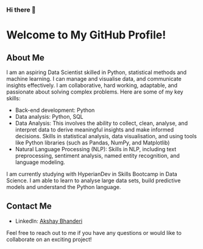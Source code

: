 ### Hi there 👋

# Welcome to My GitHub Profile!

## About Me

I am an aspiring Data Scientist skilled in Python, statistical methods and machine learning. I can manage and visualise data, and communicate insights effectively. I am collaborative, hard working, adaptable, and passionate about solving complex problems. Here are some of my key skills:

- Back-end development: Python
- Data analysis: Python, SQL
- Data Analysis: This involves the ability to collect, clean, analyse, and interpret data to derive meaningful insights and make informed decisions. Skills in statistical analysis, data visualisation, and using tools like Python libraries (such as Pandas, NumPy, and Matplotlib)
- Natural Language Processing (NLP): Skills in NLP, including text preprocessing, sentiment analysis, named entity recognition, and language modeling.


I am currently studying with HyperianDev in Skills Bootcamp in Data Science. I am able to learn to analyse large data sets, build predictive models and understand the Python language. 


## Contact Me

- LinkedIn: [Akshay Bhanderi]((https://www.linkedin.com/in/akshay-bhanderi/))


Feel free to reach out to me if you have any questions or would like to collaborate on an exciting project!


